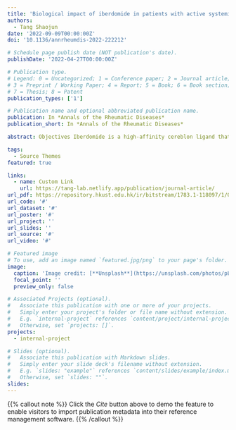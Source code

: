 ```yaml
---
title: 'Biological impact of iberdomide in patients with active systemic lupus erythematosus'
authors:
  - Tang Shaojun
date: '2022-09-09T00:00:00Z'
doi: '10.1136/annrheumdis-2022-222212'

# Schedule page publish date (NOT publication's date).
publishDate: '2022-04-27T00:00:00Z'

# Publication type.
# Legend: 0 = Uncategorized; 1 = Conference paper; 2 = Journal article;
# 3 = Preprint / Working Paper; 4 = Report; 5 = Book; 6 = Book section;
# 7 = Thesis; 8 = Patent
publication_types: ['1']

# Publication name and optional abbreviated publication name.
publication: In *Annals of the Rheumatic Diseases*
publication_short: In *Annals of the Rheumatic Diseases*

abstract: Objectives Iberdomide is a high-affinity cereblon ligand that promotes proteasomal degradation of transcription factors Ikaros (IKZF1) and Aiolos (IKZF3). Pharmacodynamics and pharmacokinetics of oral iberdomide were evaluated in a phase 2b study of patients with active systemic lupus erythematosus (SLE). Methods Adults with autoantibody-positive SLE were randomised to placebo (n=83) or once daily iberdomide 0.15 mg (n=42), 0.3 mg (n=82) or 0.45 mg (n=81). Pharmacodynamic changes in whole blood leucocytes were measured by flow cytometry, regulatory T cells (Tregs) by epigenetic assay, plasma cytokines by ultrasensitive cytokine assay and gene expression by Modular Immune Profiling. Results Iberdomide exhibited linear pharmacokinetics and dose-dependently modulated leucocytes and cytokines. Compared with placebo at week 24, iberdomide 0.45 mg significantly (p<0.001) reduced B cells, including those expressing CD268 (TNFRSF13C) (−58.3%), and plasmacytoid dendritic cells (−73.9%), and increased Tregs (+104.9%) and interleukin 2 (IL-2) (+144.1%). Clinical efficacy was previously reported in patients with high IKZF3 expression and high type I interferon (IFN) signature at baseline and confirmed here in those with an especially high IFN signature. Iberdomide decreased the type I IFN gene signature only in patients with high expression at baseline (−81.5%; p<0.001) but decreased other gene signatures in all patients. Conclusion Iberdomide significantly reduced activity of type I IFN and B cell pathways, and increased IL-2 and Tregs, suggesting a selective rebalancing of immune abnormalities in SLE. Clinical efficacy corresponded to reduction of the type I IFN gene signature.

tags:
  - Source Themes
featured: true

links:
  - name: Custom Link
    url: https://tang-lab.netlify.app/publication/journal-article/
url_pdf: https://repository.hkust.edu.hk/ir/bitstream/1783.1-118097/1/043147_1.pdf
url_code: '#'
url_dataset: '#'
url_poster: '#'
url_project: ''
url_slides: ''
url_source: '#'
url_video: '#'

# Featured image
# To use, add an image named `featured.jpg/png` to your page's folder.
image:
  caption: 'Image credit: [**Unsplash**](https://unsplash.com/photos/pLCdAaMFLTE)'
  focal_point: ''
  preview_only: false

# Associated Projects (optional).
#   Associate this publication with one or more of your projects.
#   Simply enter your project's folder or file name without extension.
#   E.g. `internal-project` references `content/project/internal-project/index.md`.
#   Otherwise, set `projects: []`.
projects:
  - internal-project

# Slides (optional).
#   Associate this publication with Markdown slides.
#   Simply enter your slide deck's filename without extension.
#   E.g. `slides: "example"` references `content/slides/example/index.md`.
#   Otherwise, set `slides: ""`.
slides:
---
```


{{% callout note %}}
Click the _Cite_ button above to demo the feature to enable visitors to import publication metadata into their reference management software.
{{% /callout %}}
